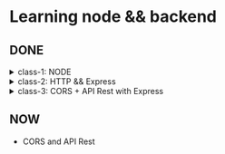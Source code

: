 # Learning node && backend

## DONE

<details>
  <summary>class-1: NODE</summary>
  <ol start="0">
    <li>
      <details>
        <summary>CommonJS and Modules && Paint with colors the terminal without dependencies</summary>
          <ul>
           <li>How to import and export commonjs files and modules</li>
           <li>How to paint with color, background color, and text changes on terminal</li>
          </ul>
      </details>
    </li>
    <li>
      <details>
        <summary>OS info</summary>
          <ul>
           <li>OS Info from <code>node:os</code> </li>
           <li>It can be access to: platform, release, architecture, cpu, free memory, total memory and more </li>
          </ul>
      </details>
    </li>
    <li>
      <details>
        <summary>FS stat: isFile, isDirectory, isSize</summary>
          <ul>
           <li>Can now if a something is a file, is directory, the size with <code>node:fs</code></li>
          </ul>
      </details>
    </li>
    <li>
      <details>
        <summary>Read a file: sync, callback, promisify</summary>
          <ul>
           <li>Can read a file sync, with callbacks and using promisify</li>
           <li>Caveat 🟨: only tested with <code>.txt</code> files</li>
          </ul>
      </details>
    </li>
    <li>
      <details>
        <summary>Read a file: IIFE, promises-then, async await (sequential), async await (parallel)</summary>
          <ul>
           <li>Can read a file sync, with IIFE, promises-then, async await (sequential), async await (parallel)</li>
           <li>Caveat 🟨: only tested with <code>.txt</code> files</li>
          </ul>
      </details>
    </li>
    <li>
      <details>
        <summary>Path, with <code>node:path</code> is possible to: </summary>
          <ul>
           <li>Know the path separator for your actual OS</li>
           <li>Get the absolute ir relative path</li>
           <li>Know if a route is relative or absolute</li>
           <li>Know the file name from a given route</li>
           <li>Know the file extention from a file</li>
           <li>Know the file plus extension from a given route</li>
          </ul>
      </details>
    </li>
    <li>
      <details>
        <summary>LS: promises, promises-then</summary>
          <ul>
           <li>This is a app that list the files from this folder in a promisify way and in a Sync way</li>
          </ul>
      </details>
    </li>
    <li>
      <details>
        <summary>Process: how to take arguments by terminal</summary>
          <ul>
           <li> The <code>process.argv</code> give you access to argumentos of entry: with this you can configure things in the command line, if you made an API and you want put configurations there passing arguments to it. This is an array</li>
           <li>With <code>process.on("exit", callback)</code>can do things when the process end, of the process, specific errors, and so son</li>
           <li>The <code>process.cwd()</code> is the Current work directory (cwd): says where which folder we are running the process, not where is the file but from which folder the command was executed to run the file </li>
           <li>The problem with <code>node</code> is it can access to <code>.env</code> variables leading acccess to too many power like deleting files, for example</li>
          </ul>
      </details>
    </li>
    <li>
      <details>
        <summary>LS advance: thenable, async await, arguments, prompt</summary>
          <ul>
           <li>More advance <code>ls</code>with a thenable, async await, arguments and prompts on terminal</li>
          </ul>
      </details>
    </li>
    <li>
      <details>
        <summary>Http server</summary>
          <ul>
           <li>Creation of a http server only with <code>node</code></li>
          </ul>
      </details>
    </li>
    <li>
      <details>
        <summary>Free port method</summary>
          <ul>
           <li>Method to get a free port if the desired is used</li>
          </ul>
      </details>
    </li>
  </ol>
  
</details>


<details>
  <summary>class-2: HTTP && Express</summary>
  <ol>
    <li>
      <details>
        <summary>HTTP Server</summary>
          <ul>
           <li>HTTP is one of many protocols that are useful to transfer some type of data. In this case HTTP means HyperText Transfer Protocol (HTTP). This is the most used on internet to transfer data, specially web pages. Examples: 
           <ul>
             <li>A user have some device (a phone) and wants to reach some content. In order to reach it the user should make a request. The request have a: 
             <ul>
               <li>
                 url (where are you making the request)
               </li>
               <li>
                 headers (aditional information about the request like tokens, type of data we are especting to receive, we can send the cookies). Those are optional
               </li>
               <li>
                 the method (the type fo request: GET —to request— or POST —to send— or others)
               </li>
               <li>
                 and sometimes we send a body (data we want to send)
               </li>
             </ul>
             </li>
             <li>
               The request reach a Server. The server will process it the request with everything sent from the user (it will go to a database, treath the data). That process will take some time (unknow time) and when this finish it will send a response to the user.
             </li>
             <li>The request and the response have different data and this is critical to understand how all of this work. Every part have to send different data</li>
             <li>The data that the response have is:
               <ul>
                 <li>statusCode (200, 404, 500, etc)</li>
                 <li>body of the response: this are actually the data that you asked</li>
                 <li>headers</li>
               </ul>
             </li>
             <li>After receiving the data, the conextion should be closed unleass some header will say that it should keep open</li>
            </ul>
           </li>
           <li>Caveats 🟨:
             <ul>
               <li>With the statusCode: in reality this is in the header but is important this to be alone because when the headers is writen first the statusCode is writen and after that the headers</li>
               <li>The HTTP protocol historically had so many security problems and therefore exist the HTTPS protocol. This can be used on localhost but is too complicated and it require a certification. Right now we are going to focus on the HTTP and the API. Another problem is having a service on HTTP on localhost that works correctly but when you deploy it you wrapp that in a service that use HTTPS, therefore interanally is HTTP but is wrapped in HTTPS so everything is encrypted and it doesn't have any problems</li>
               </ul>
             </li>
             <li>
               Status code:
               <ul>
                 <li>
                   From 100 to 199: Informational
                 </li>
                 <li>
                   From 200 to 299: Success
                 </li>
                 <li>
                   From 300 to 399: Redirection
                 </li>
                 <li>
                   From 400 to 499: Client error. The client tried: enter to a page that doesn't exist; send data in a wrong format; it doesn't have permission to access to something
                 </li>
                 <li>
                   From 500 to 599: Server error
                 </li>
                 <li>
                   Recommended source: <a href="https://developer.mozilla.org/en-US/docs/Web/HTTP/Status">https://developer.mozilla.org/en-US/docs/Web/HTTP/Status</a>
                 </li>
               </ul>
             </li>
             <li>
               Typical statusCode:
               <ul>
                 <li>
                   200: OK. This is the default, it can be omitted if everything goes okay
                 </li>
                 <li>
                   301: Moved permanently. The resource of this direction was moved to 
                 </li>
                 <li>
                   400: Bad request
                 </li>
                 <li>
                   404: Not found
                 </li>
                 <li>
                   500: Internal server error. This is a tricky one because you will not know exactly what happened
                 </li>
               </ul>
             </li>
             <li>
               Buffer data on the file <code>class-2/1.http.js</code>:
               <ul>
                 <li>
                   The "data" second argument here is a Buffer. A Buffer is a global class in nodejs that is useful to work with binary data: a when a .txt file or an image is received by nodejs is readed they binary data and is stored, temporary, in some place of the physical memory to work with them.
                 </li>
                 <li>
                   Before the read of the data nodejs doesn't know what it is: an image, a text or other, is just a binary data. The nodejs know that is an image when reach the "else" where the header is set to "Content-Type: image/<code>extension</code>". Here the codification magic happen: the browser know is an image because the Content-Type setted. 
                 </li>
                 <li>The buffers are useful to work with files, images, criptography and anything that is not plain text or jsons. Those are critical when you want to work with data transmision because how to file are readed or to received through the network</li>
               </ul>
             </li>
          </ul>
      </details>
      <li>
      <details>
        <summary>Routing</summary>
        <ul>
          <li>In commonJS you can import json data directly and use it</li>
          <li>Methods of routing:
            <ul>
              <li>GET: To get data</li>
              <li>HEAD: Is exactly the same as get but without the responding of the body. Is usually used to know if the user have permission to access to some content</li>
              <li>POST: To create data</li>
              <li>PUT: To update data, this replace the content</li>
              <li>PATCH: To modifiy partially some data</li>
              <li>DELETE: To delete data</li>
              <li>OPTIONS: This is used to know which communication are available for the target resource. This is usually the problem we have on CORS on browser. The browser make a request to a server and this server send a response with the type of comunication allowed. The OPTION return the headers CORS</li>
            </ul>
          </li>
          <li>Caveats 🟨:
            <ul>
              <li>There's some discusión about the use of POST versus PATCH. Search it</li>
            </ul>
          </li>
          <li>In this class the file api.http was used</li>
        </ul>
      </details>
      <li>
        <details>
          <summary>Express</summary>
          <ul>
            <li>When you use express it add some header call X-Powered-By with the value of "Express". This could lead to security problems because everyone can know te technology you are using and try to exploit vulnerabilities there. is recommended to disable this with «app.disable("x-powered-by")»</li>
            <li>One of the magic thing of express is the use of middleware. This can be used to extract cookies, validate if the user is logged, extract the data from json or any type of logic. Is something previous to to do before it arraive to the request. When it's done it call the «next()» method to continue. The middleware is executed between the request and the response</li>
            <li>
              Middleware: 
              <ul>
                <li>You can decide to which request the middleware will affect. For example:
                <ul>
                  <li>app.use("/pokemon/*", fn) → All the requests that start with "/pokemon/*" will be affected</li>
                <li>app.use("/", fn) → Only the request on home will be affected</li>
                <li>app.use(fn) → All the routes will be affected. This is the usual behavior</li>
                </ul>
                </li>
              </ul>
              <ul>
                <li>The middleware can be used also for specific methods: only for GET, only for POST</li>
              </ul>
              <ul>
                <li>Caveats 🟨:
                  <ul>
                    <li>You shouldn't forget the final «next()» method because if you forget it will wait infinitely for the next request</li>
                    <li>A middleware can be used at first, in between or at last. The concept of this is "be in the middle" but technically the «app.use()» can be used as a middleware anywhere. Is like a proxy, intercep the request to respond it later. A proxy and a middleware intercep a request but the final goal is different: the Proxy will have the responsibility of orchestration but the Middleware will do that and apply some logic or task into it. A Middleware could reject a request</li>
                  </ul>
                </li>
              </ul>
            </li>
            <li>On Express the method <code>app.use(express.json())</code> ccan be used to make something a json. See the file <code>class-2/3.express.js</code> on line <code>33</code> to learn it</li>
            <li>Express allow you to use the route first and the callback after</li>
            <li>In the post, everything is the same as nodejs</li>
            <li>The calls of <code>app.*</code> is dependendat on the order</li>
            <li>The API <code>app.liste</code> is the same as nodejs</li>
          </ul>
        </details>
      </li>
      </li>
    </li>
    </details>
    
<details>
  <summary>class-3: CORS + API Rest with Express</summary>
  <ol>
    <li>
    <details>
      <summary>API REST</summary>
      <ul>
        <li>
          REST mean: Representational State Transfer an Software Architecture (not a framework, not a library, not an idea, not a pattern)
        </li>
        <li>
          Was created to transfer data specially on web
        </li>
        <li>
          Was created on the 2000 year by Roy Fielding
        </li>
        <li>
          Principals features on REST:
          <ul>
            <li>
              Scalability
            </li>  
            <li>
              Simplicity
            </li>  
            <li>
              Visibility
            </li>  
            <li>
              Portability
            </li>  
            <li>
              Realiability
            </li>  
            <li>
              Easy to modify
            </li>  
          </ul>
        </li>
        <li>
          All Software Architecture should achieve a goal with some principals that can sustain over time the best possible way and simplify the creation of that piece of software. This is the goal of every Software Architecture
        </li>
        <li>
          Fundamentals on REST:
          <ul>
            <li>Resources: everything here is a resource (a user, book, some publication, an image or a collection of this resources, a list of users, books, and so on). Every resource will be identified with an URL</li>
            <li>Methods: what kind of action you want to do with the resource. This could be GET, POST, PUT, PATCH, DELETE, HEAD, OPTIONS and TRACE. The most common actions made here are the "CRUD" → Create (POST), Read (GET), Update (PUT or PATCH), Delete (DELETE)</li>
            <li>Representation: This is how the resource is represented: the most common representation is JSON but is not mandatory, this could be also XML, HTML, CSV, etc. The client decide which representation be the resource, having none restriction on the format. One client can ask for a JSON while other client can ask for a XML representation</li>
            <li>Stateless: every request to the server should contain all the neccesary data to understand that request. This mean the server should not be able to remember anything about the request. For example it cannot save how many calls have been made to the server, it have to make pagination or not, that data should be always on the URL of the request. Sometimes some data can be save to help the client but in that case the REST architecture will be break. Another case is when we have some database on the backend.</li>
            <li>Unified interfaz: this is difficul to break it but it means that the interfaz between client and server should be consistent for every interaction. The URLs should always do the same, should always be called the same</li>
            <li>Separation of concepts: components of client and server should be separated. This allow the server and the client evolve independently</li>
          </ul>
        </li>
        <li>Caveat 🟨:
          <ul>
            <li>Sometimes you can make some API that is not REST, another architecture exist (like SOAP or GraphQL). Some people think that an API that return a JSON is immediately a REST API but it is not always the case</li>
            <li>Resources: sometimes you can decide to identify the resources with a path on the URL or with some queries. It will depend on the specific use case you want to achieve</li>
          </ul>
        </li>
      </ul>
    </details>
    <li>
      <details>
        <summary>Express use path-to-regex</summary>
        <ol>
          <li>Is possible to put regex in the URL but express use this library: path-to-regex, like this <code>app.get("/movies/:id", fn)</code>
          </li>
          <li>Is possible to use <code>/movies/:id/:couldBeMore/*:andAsMuchAsYouWant</code> where the <code>:id</code>, <code>:couldBeMore</code>, <code>:andAsMuchAsYouWant</code> and <code>*</code> are part of the URL separated by an slash. Is your decition using it this way or making them query params</li>
          <li>Everytime you can, use path-to-regex because make the regex by you can lead into problems</li>
          <li>To know more check the github repository of <a href="https://github.com/pillarjs/path-to-regexp">pillarjs</a> or the <a href="https://expressjs.com/en/guide/routing.html">express explanation in their documentation</a>r></li>
        </ol>
      </details>
    </li>
    </li>
  </ol>
</details>


## NOW
- CORS and API Rest